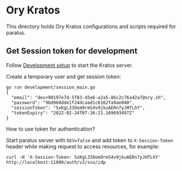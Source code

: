 # Ory Kratos

This directory holds Ory Kratos configurations and scripts required for paralus.

## Get Session token for development

Follow [Development setup](../README.md#development-setup) to start the Kratos server.

Create a temporary user and get session token:
```
go run development/session_main.go
{
  "email": "dev+90197e7d-5f83-45e6-a2a5-86c2c76a42a7@ory.sh",
  "password": "96d968dde1f24dcaad1c6162fa9ae040",
  "sessionToken": "5xKgL33Oom9rmS4v9jkuAERn7yJHTLhY",
  "tokenExpiry": "2022-02-24T07:16:21.169693497Z"
}
```

How to use token for authentication?

Start paralus server with `DEV=false` and add token to
`X-Session-Token` header while making request to access resources, for example:

```
curl -H 'X-Session-Token: 5xKgL33Oom9rmS4v9jkuAERn7yJHTLhY' http://localhost:11000/auth/v3/sso/idp
```
